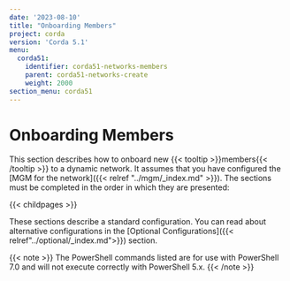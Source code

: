 ```yaml
---
date: '2023-08-10'
title: "Onboarding Members"
project: corda
version: 'Corda 5.1'
menu:
  corda51:
    identifier: corda51-networks-members
    parent: corda51-networks-create
    weight: 2000
section_menu: corda51
---
```


# Onboarding Members

This section describes how to onboard new {{< tooltip >}}members{{< /tooltip >}} to a dynamic network. It assumes that you have configured the [MGM for the network]({{< relref "../mgm/_index.md" >}}). The sections must be completed in the order in which they are presented:

{{< childpages >}}

These sections describe a standard configuration. You can read about alternative configurations in the [Optional Configurations]({{< relref"../optional/_index.md">}}) section.

{{< note >}}
The PowerShell commands listed are for use with PowerShell 7.0 and will not execute correctly with PowerShell 5.x.
{{< /note >}}
